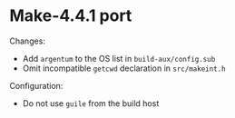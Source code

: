 # Make-4.4.1 port

Changes:

* Add `argentum` to the OS list in `build-aux/config.sub`
* Omit incompatible `getcwd` declaration in `src/makeint.h`

Configuration:
* Do not use `guile` from the build host
